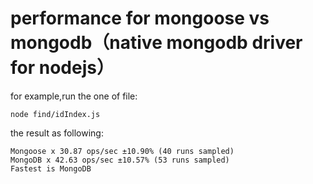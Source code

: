 # performance for mongoose vs mongodb（native mongodb driver for nodejs）

for example,run the one of file:
```
node find/idIndex.js 
```
the result as following:
```
Mongoose x 30.87 ops/sec ±10.90% (40 runs sampled)
MongoDB x 42.63 ops/sec ±10.57% (53 runs sampled)
Fastest is MongoDB
```
